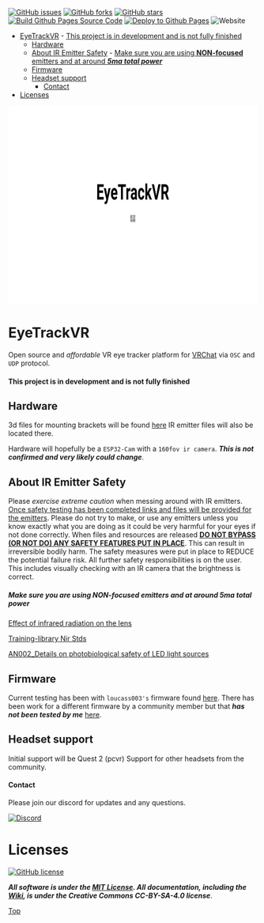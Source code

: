 [![GitHub issues](https://img.shields.io/github/issues/RedHawk989/EyeTrackVR?style=plastic)](https://github.com/RedHawk989/EyeTrackVR/issues) [![GitHub forks](https://img.shields.io/github/forks/RedHawk989/EyeTrackVR?style=plastic)](https://github.com/RedHawk989/EyeTrackVR/network) [![GitHub stars](https://img.shields.io/github/stars/RedHawk989/EyeTrackVR?style=plastic)](https://github.com/RedHawk989/EyeTrackVR/stargazers) [![Build Github Pages Source Code](https://github.com/redhawk989/EyeTrackVR/actions/workflows/build-jekyll.yml/badge.svg?branch=docs)](https://github.com/redhawk989/EyeTrackVR/actions/workflows/build-jekyll.yml) [![Deploy to Github Pages](https://github.com/redhawk989/EyeTrackVR/actions/workflows/pages/pages-build-deployment/badge.svg?branch=docs)](https://github.com/redhawk989/EyeTrackVR/actions/workflows/pages/pages-build-deployment) ![Website](https://img.shields.io/website?down_color=red&down_message=Git%20Pages%20is%20Down%21&style=plastic&up_color=blue&up_message=Git%20Pages%20is%20Up%21&url=https%3A%2F%2Fredhawk989.github.io%2FEyeTrackVR%2F)

- [EyeTrackVR](#eyetrackvr)
      - [This project is in development and is not fully finished](#this-project-is-in-development-and-is-not-fully-finished)
  - [Hardware](#hardware)
  - [About IR Emitter Safety](#about-ir-emitter-safety)
        - [Make sure you are using **NON-focused** emitters and at around ***5ma total power***](#make-sure-you-are-using-non-focused-emitters-and-at-around-5ma-total-power)
  - [Firmware](#firmware)
  - [Headset support](#headset-support)
      - [Contact](#contact)
- [Licenses](#licenses)

<div align="center">
      <img src="./docs/assets/images/banner-eyetrack.svg" height="400" alt="banner" />
</div>

# EyeTrackVR

Open source and *affordable* VR eye tracker platform for [VRChat](https://hello.vrchat.com/) via `OSC` and `UDP` protocol.

#### This project is in development and is not fully finished

## Hardware

3d files for mounting brackets will be found [here](https://github.com/RedHawk989/EyeTrackVR-Hardware)
IR emitter files will also be located there.

Hardware will hopefully be a `ESP32-Cam` with a `160fov ir camera`. ***This is not confirmed and very likely could change***.

## About IR Emitter Safety

Please *exercise extreme caution* when messing around with IR emitters.
<ins>Once safety testing has been completed links and files will be provided for the emitters</ins>. Please do not try to make, or use any emitters unless you know exactly what you are doing as it could be very harmful for your eyes if not done correctly.
When files and resources are released <ins>**DO NOT BYPASS (OR NOT DO) ANY SAFETY FEATURES PUT IN PLACE**</ins>. This can result in irreversible bodily harm.
The safety measures were put in place to REDUCE the potential failure risk. All further safety responsibilities is on the user.
This includes visually checking with an IR camera that the brightness is correct.

##### Make sure you are using **NON-focused** emitters and at around ***5ma total power***

[Effect of infrared radiation on the lens](./docs/Reference_Docs/saftey/effect_of_ir_on_the_lens.pdf)

[Training-library Nir Stds](./docs/Reference_Docs/saftey/training-library_nir_stds_20021011.pdf)

[AN002_Details on photobiological safety of LED light sources](./docs/Reference_Docs/saftey/AN002_Details_on_photobiological_safety_of_LED_light_sources.pdf)

## Firmware

Current testing has been with `loucass003's` firmware found [here](https://github.com/Futurabeast/futura-face-cam).
There has been work for a different firmware by a community member but that ***has not been tested by me*** [here](https://github.com/lorow/OpenIris).

## Headset support

Initial support will be Quest 2 (pcvr)
Support for other headsets from the community.

#### Contact

Please join our discord for updates and any questions.

[![Discord](https://discord.com/api/guilds/946212245187199026/widget.png?style=banner3)](https://discord.gg/kkXYbVykZX)

# Licenses

[![GitHub license](https://img.shields.io/github/license/RedHawk989/EyeTrackVR?style=plastic)](https://github.com/RedHawk989/EyeTrackVR/blob/main/LICENSE)

***All software is under the [MIT License](http://opensource.org/licenses/MIT).
All documentation, including the [Wiki](https://github.com/RedHawk989/EyeTrackVR/wiki), is under the Creative Commons CC-BY-SA-4.0 license***.

<!-- <div align="center">
<img src="./docs/assets/images/licenses/licenses.svg" width="300" alt="Open Licenses" />
</div> -->

[Top](#eyetrackvr)
